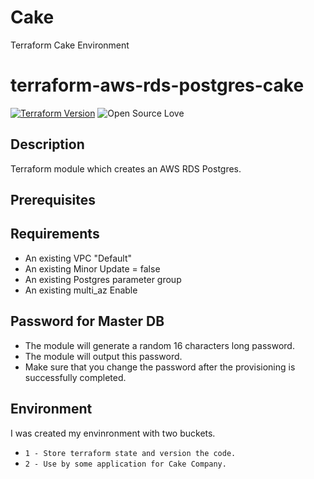 # Cake
Terraform Cake Environment

# terraform-aws-rds-postgres-cake

[![Terraform Version](https://img.shields.io/badge/Terraform%20Version->=0.13.0,_<0.14.0-blue.svg)](https://releases.hashicorp.com/terraform/)
![Open Source Love](https://badges.frapsoft.com/os/v1/open-source.png?v=103)

## Description

Terraform module which creates an AWS RDS Postgres.


## Prerequisites

Requirements
------------

- An existing VPC "Default"
- An existing Minor Update = false
- An existing Postgres parameter group
- An existing multi_az Enable

Password for Master DB
----------------------

- The module will generate a random 16 characters long password.
- The module will output this password.
- Make sure that you change the password after the provisioning is successfully completed.

Environment
------------

I was created my envinronment with two buckets.

- `1 - Store terraform state and version the code.`
- `2 - Use by some application for Cake Company.`
